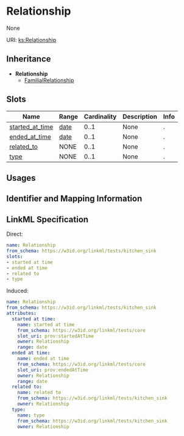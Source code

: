 # Relationship

None

URI: [ks:Relationship](https://w3id.org/linkml/tests/kitchen_sink/Relationship)




## Inheritance

* **Relationship**
    * [FamilialRelationship](FamilialRelationship.md)




## Slots

| Name | Range | Cardinality | Description  | Info |
| ---  | --- | --- | --- | --- |
| [started_at_time](started_at_time.md) | [date](date.md) | 0..1 | None  | . |
| [ended_at_time](ended_at_time.md) | [date](date.md) | 0..1 | None  | . |
| [related_to](related_to.md) | NONE | 0..1 | None  | . |
| [type](type.md) | NONE | 0..1 | None  | . |


## Usages



## Identifier and Mapping Information






## LinkML Specification

<!-- TODO: investigate https://stackoverflow.com/questions/37606292/how-to-create-tabbed-code-blocks-in-mkdocs-or-sphinx -->

Direct:

```yaml
name: Relationship
from_schema: https://w3id.org/linkml/tests/kitchen_sink
slots:
- started at time
- ended at time
- related to
- type

```

Induced:

```yaml
name: Relationship
from_schema: https://w3id.org/linkml/tests/kitchen_sink
attributes:
  started at time:
    name: started at time
    from_schema: https://w3id.org/linkml/tests/core
    slot_uri: prov:startedAtTime
    owner: Relationship
    range: date
  ended at time:
    name: ended at time
    from_schema: https://w3id.org/linkml/tests/core
    slot_uri: prov:endedAtTime
    owner: Relationship
    range: date
  related to:
    name: related to
    from_schema: https://w3id.org/linkml/tests/kitchen_sink
    owner: Relationship
  type:
    name: type
    from_schema: https://w3id.org/linkml/tests/kitchen_sink
    owner: Relationship

```